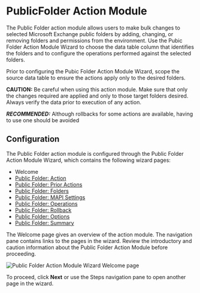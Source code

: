 # PublicFolder Action Module

The Public Folder action module allows users to make bulk changes to selected Microsoft Exchange public folders by adding, changing, or removing folders and permissions from the environment. Use the Pubic Folder Action Module Wizard to choose the data table column that identifies the folders and to configure the operations performed against the selected folders.

Prior to configuring the Pubic Folder Action Module Wizard, scope the source data table to ensure the actions apply only to the desired folders.

__CAUTION:__ Be careful when using this action module. Make sure that only the changes required are applied and only to those target folders desired. Always verify the data prior to execution of any action.

___RECOMMENDED:___ Although rollbacks for some actions are available, having to use one should be avoided

## Configuration

The Public Folder action module is configured through the Public Folder Action Module Wizard, which contains the following wizard pages:

- Welcome
- [Public Folder: Action](/docs/accessanalyzer/enterpriseauditor/admin/action/publicfolder/action.md)
- [Public Folder: Prior Actions](/docs/accessanalyzer/enterpriseauditor/admin/action/publicfolder/prioractions.md)
- [Public Folder: Folders](/docs/accessanalyzer/enterpriseauditor/admin/action/publicfolder/folders.md)
- [Public Folder: MAPI Settings](/docs/accessanalyzer/enterpriseauditor/admin/action/publicfolder/mapisettings.md)
- [Public Folder: Operations](/docs/accessanalyzer/enterpriseauditor/admin/action/publicfolder/operations.md)
- [Public Folder: Rollback](/docs/accessanalyzer/enterpriseauditor/admin/action/publicfolder/rollback.md)
- [Public Folder: Options](/docs/accessanalyzer/enterpriseauditor/admin/action/publicfolder/options.md)
- [Public Folder: Summary](/docs/accessanalyzer/enterpriseauditor/admin/action/publicfolder/summary.md)

The Welcome page gives an overview of the action module. The navigation pane contains links to the pages in the wizard. Review the introductory and caution information about the Public Folder Action Module before proceeding.

![Public Folder Action Module Wizard Welcome page](/img/product_docs/activitymonitor/activitymonitor/install/welcome.webp)

To proceed, click __Next__ or use the Steps navigation pane to open another page in the wizard.
